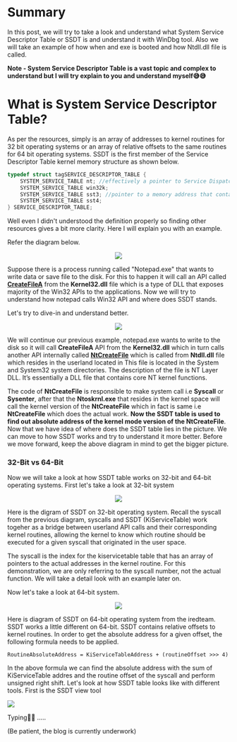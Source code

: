 # Summary
In this post, we will try to take a look and understand what System Service Descriptor Table or SSDT is and understand it with WinDbg tool. Also we will take an example of how when and exe is booted and how Ntdll.dll file is called.

**Note -  System Service Descriptor Table is a vast topic and complex to understand but I will try explain to you and understand myself😅😅**

# What is System Service Descriptor Table?
As per the resources, simply is an array of addresses to kernel routines for 32 bit operating systems or an array of relative offsets to the same routines for 64 bit operating systems. SSDT is the first member of the Service Descriptor Table kernel memory structure as shown below.
```CPP
typedef struct tagSERVICE_DESCRIPTOR_TABLE {
    SYSTEM_SERVICE_TABLE nt; //effectively a pointer to Service Dispatch Table (SSDT) itself
    SYSTEM_SERVICE_TABLE win32k;
    SYSTEM_SERVICE_TABLE sst3; //pointer to a memory address that contains how many routines are defined in the table
    SYSTEM_SERVICE_TABLE sst4;
} SERVICE_DESCRIPTOR_TABLE;
```
Well even I didn't understood the definition properly so finding other resources gives a bit more clarity. Here I will explain you with an example. 

Refer the diagram below.

<p align="center">
  <img src="https://user-images.githubusercontent.com/59355783/199767936-d360e825-7cd9-43db-9963-1bde75895578.png">
</p>

Suppose there is a process running called "Notepad.exe" that wants to write data or save file to the disk. For this to happen it will call an API called **[CreateFileA](https://learn.microsoft.com/en-us/windows/win32/api/fileapi/nf-fileapi-createfilea)** from the **Kernel32.dll** file which is a type of DLL that exposes majority of the Win32 APIs to the applications. Now we will try to understand how notepad calls Win32 API and where does SSDT stands.

Let's try to dive-in and understand better.

<p align="center">
    <img src="https://user-images.githubusercontent.com/59355783/199940560-f165e7db-84e5-4ed1-9b80-86aed53046d8.png">
</p>

We will continue our previous example, notepad.exe wants to write to the disk so it will call **CreateFileA** API from the **Kernel32.dll** which in turn calls another API internally called **[NtCreateFile](http://undocumented.ntinternals.net/index.html?page=UserMode%2FUndocumented%20Functions%2FNT%20Objects%2FFile%2FNtCreateFile.html)** which is called from **Ntdll.dll** file which resides in the userland located in This file is located in the System and System32 system directories. The description of the file is NT Layer DLL. It’s essentially a DLL file that contains core NT kernel functions. 

The code of **NtCreateFile** is responsible to make system call i.e **Syscall** or **Sysenter**, after that the **Ntoskrnl.exe** that resides in the kernel space will call the kernel version of the **NtCreateFile** which in fact is same i.e **NtCreateFile** which does the actual work. **Now the SSDT table is used to find out absolute address of the kernel mode version of the NtCreateFile**. Now that we have idea of where does the SSDT table lies in the picture. We can move to how SSDT works and try to understand it more better. Before we move forward, keep the above diagram in mind to get the bigger picture.

### 32-Bit vs 64-Bit
Now we will take a look at how SSDT table works on 32-bit and 64-bit operating systems. First let's take a look at 32-bit system

<p align="center">
    <img src="https://user-images.githubusercontent.com/59355783/200585784-6d01829f-e814-4fe3-9f1d-09219fd7db01.png">
</p>

Here is the digram of SSDT on 32-bit operating system. Recall the syscall from the previous diagram, syscalls and SSDT (KiServiceTable) work togeher as a bridge between userland API calls and their corresponding kernel routines, allowing the kernel to know which routine should be executed for a given syscall that originated in the user space.

The syscall is the index for the kiservicetable table that has an array of pointers to the actual addresses in the kernel routine. For this demonstration, we are only referring to the syscall number, not the actual function. We will take a detail look with an example later on.

Now let's take a look at 64-bit system.

<p align="center">
    <img src="https://user-images.githubusercontent.com/59355783/200587366-892e0994-2a2d-4cd1-8c53-e825aa6c0b9b.png">
</p>

Here is diagram of SSDT on 64-bit operating system from the iredteam. SSDT works a little different on 64-bit. SSDT contains relative offsets to kernel routines. In order to get the absolute address for a given offset, the following formula needs to be applied.
```
RoutineAbsoluteAddress = KiServiceTableAddress + (routineOffset >>> 4)
```
In the above formula we can find the absolute address with the sum of KiServiceTable addres and the routine offset of the syscall and perform unsigned right shift. Let's look at how SSDT table looks like with different tools. First is the SSDT view tool

<p alighn="center">
    <img src="https://user-images.githubusercontent.com/59355783/200593422-fa5227a8-89f0-4080-9d37-6fd53728fc22.png">
</p>



Typing👨‍💻 .....

(Be patient, the blog is currently underwork)
